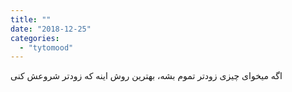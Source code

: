 ```yaml
---
title: ""
date: "2018-12-25"
categories: 
  - "tytomood"
---
```


اگه میخوای چیزی زودتر تموم بشه، بهترین روش اینه که زودتر شروعش کنی
